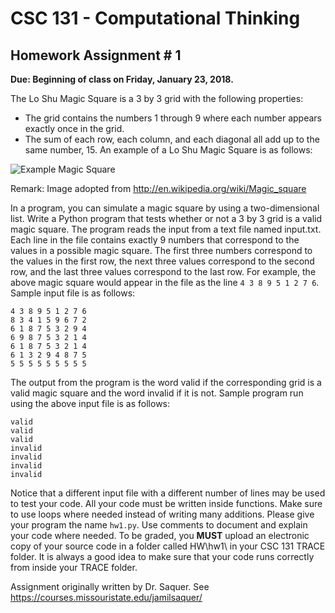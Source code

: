 # CSC 131 - Computational Thinking
## Homework Assignment # 1
**Due: Beginning of class on Friday, January 23, 2018.**

The Lo Shu Magic Square is a 3 by 3 grid with the following properties:

 * The grid contains the numbers 1 through 9 where each number appears exactly once in the grid.
 * The sum of each row, each column, and each diagonal all add up to the same number, 15.
 An example of a  Lo Shu Magic Square is as follows: 

![Example Magic Square](/assignments/assignment_1/magic_square1.jpg)

 Remark: Image adopted from http://en.wikipedia.org/wiki/Magic_square

In a program, you can simulate a magic square by using a two-dimensional list. Write a Python program that tests whether or not a 3 by 3 grid is a valid magic square. The program reads the input from a text file named input.txt. Each line in the file contains exactly 9 numbers that correspond to the values in a possible magic square. The first three numbers correspond to the values in the first row, the next three values correspond to the second row, and the last three values correspond to the last row. For example, the above magic square would appear in the file as the line `4 3 8 9 5 1 2 7 6`. Sample input file is as follows:
```
4 3 8 9 5 1 2 7 6
8 3 4 1 5 9 6 7 2
6 1 8 7 5 3 2 9 4
6 9 8 7 5 3 2 1 4
6 1 8 7 5 3 2 1 4
6 1 3 2 9 4 8 7 5
5 5 5 5 5 5 5 5 5
```

The output from the program is the word valid if the corresponding grid is a valid magic square and the word invalid if it is not. Sample program run using the above input file is as follows:

```
valid
valid
valid
invalid
invalid
invalid
invalid
```
Notice that a different input file with a different number of lines may be used to test your code. All your code must be written inside functions. Make sure to use loops where needed instead of writing many additions. Please give your program the name `hw1.py`. Use comments to document and explain your code where needed. To be graded, you **MUST** upload an electronic copy of your source code in a folder called HW\hw1\ in your CSC 131 TRACE folder. It is always a good idea to make sure that your code runs correctly from inside your TRACE folder. 

Assignment originally written by Dr. Saquer. See https://courses.missouristate.edu/jamilsaquer/
